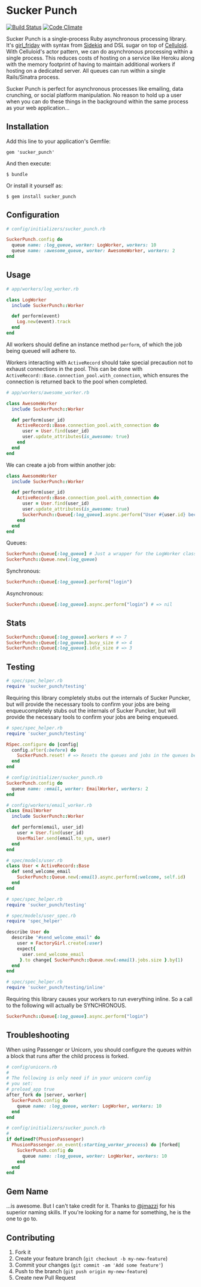 # Sucker Punch

[![Build Status](https://travis-ci.org/brandonhilkert/sucker_punch.png?branch=master)](https://travis-ci.org/brandonhilkert/sucker_punch)
[![Code Climate](https://codeclimate.com/github/brandonhilkert/sucker_punch.png)](https://codeclimate.com/github/brandonhilkert/sucker_punch)

Sucker Punch is a single-process Ruby asynchronous processing library. It's [girl_friday](https://github.com/mperham/girl_friday) with syntax from [Sidekiq](https://github.com/mperham/sidekiq) and DSL sugar on top of [Celluloid](https://github.com/celluloid/celluloid/). With Celluloid's actor pattern, we can do asynchronous processing within a single process. This reduces costs of hosting on a service like Heroku along with the memory footprint of having to maintain additional workers if hosting on a dedicated server. All queues can run within a single Rails/Sinatra process.

Sucker Punch is perfect for asynchronous processes like emailing, data crunching, or social platform manipulation. No reason to hold up a user when you can do these things in the background within the same process as your web application...

## Installation

Add this line to your application's Gemfile:

    gem 'sucker_punch'

And then execute:

    $ bundle

Or install it yourself as:

    $ gem install sucker_punch

## Configuration


```Ruby
# config/initializers/sucker_punch.rb

SuckerPunch.config do
  queue name: :log_queue, worker: LogWorker, workers: 10
  queue name: :awesome_queue, worker: AwesomeWorker, workers: 2
end
```

## Usage

```Ruby
# app/workers/log_worker.rb

class LogWorker
  include SuckerPunch::Worker

  def perform(event)
    Log.new(event).track
  end
end
```

All workers should define an instance method `perform`, of which the job being queued will adhere to.

Workers interacting with `ActiveRecord` should take special precaution not to exhaust connections in the pool. This can be done with `ActiveRecord::Base.connection_pool.with_connection`, which ensures the connection is returned back to the pool when completed.


```Ruby
# app/workers/awesome_worker.rb

class AwesomeWorker
  include SuckerPunch::Worker

  def perform(user_id)
    ActiveRecord::Base.connection_pool.with_connection do
      user = User.find(user_id)
      user.update_attributes(is_awesome: true)
    end
  end
end
```

We can create a job from within another job:

```Ruby
class AwesomeWorker
  include SuckerPunch::Worker

  def perform(user_id)
    ActiveRecord::Base.connection_pool.with_connection do
      user = User.find(user_id)
      user.update_attributes(is_awesome: true)
      SuckerPunch::Queue[:log_queue].async.perform("User #{user.id} became awesome!")
    end
  end
end
```

Queues:

```Ruby
SuckerPunch::Queue[:log_queue] # Just a wrapper for the LogWorker class
SuckerPunch::Queue.new(:log_queue)
```

Synchronous:

```Ruby
SuckerPunch::Queue[:log_queue].perform("login")
```

Asynchronous:

```Ruby
SuckerPunch::Queue[:log_queue].async.perform("login") # => nil
```

## Stats

```Ruby
SuckerPunch::Queue[:log_queue].workers # => 7
SuckerPunch::Queue[:log_queue].busy_size # => 4
SuckerPunch::Queue[:log_queue].idle_size # => 3
```

## Testing

```Ruby
# spec/spec_helper.rb
require 'sucker_punch/testing'
```

Requiring this library completely stubs out the internals of Sucker Puncker, but will provide the necessary tools to confirm your jobs are being enqueucompletely stubs out the internals of Sucker Puncker, but will provide the necessary tools to confirm your jobs are being enqueued.

```Ruby
# spec/spec_helper.rb
require 'sucker_punch/testing'

RSpec.configure do |config|
  config.after(:before) do
    SuckerPunch.reset! # => Resets the queues and jobs in the queues before each test
  end
end

# config/initializer/sucker_punch.rb
SuckerPunch.config do
  queue name: :email, worker: EmailWorker, workers: 2
end

# config/workers/email_worker.rb
class EmailWorker
  include SuckerPunch::Worker

  def perform(email, user_id)
    user = User.find(user_id)
    UserMailer.send(email.to_sym, user)
  end
end

# spec/models/user.rb
class User < ActiveRecord::Base
  def send_welcome_email
    SuckerPunch::Queue.new(:email).async.perform(:welcome, self.id)
  end
end

# spec/spec_helper.rb
require 'sucker_punch/testing'

# spec/models/user_spec.rb
require 'spec_helper'

describe User do
  describe "#send_welcome_email" do
    user = FactoryGirl.create(:user)
    expect{
      user.send_welcome_email
     }.to change{ SuckerPunch::Queue.new(:email).jobs.size }.by(1)
  end
end
```

```Ruby
# spec/spec_helper.rb
require 'sucker_punch/testing/inline'
```

Requiring this library causes your workers to run everything inline. So a call to the following will actually be SYNCHRONOUS.

```Ruby
SuckerPunch::Queue[:log_queue].async.perform("login")
```

## Troubleshooting

When using Passenger or Unicorn, you should configure the queues within a block that runs after the child process is forked.

```Ruby
# config/unicorn.rb
#
# The following is only need if in your unicorn config
# you set:
# preload_app true
after_fork do |server, worker|
  SuckerPunch.config do
    queue name: :log_queue, worker: LogWorker, workers: 10
  end
end
```
```Ruby
# config/initializers/sucker_punch.rb
#
if defined?(PhusionPassenger)
  PhusionPassenger.on_event(:starting_worker_process) do |forked|
    SuckerPunch.config do
      queue name: :log_queue, worker: LogWorker, workers: 10
    end
  end
end
```

## Gem Name

...is awesome. But I can't take credit for it. Thanks to [@jmazzi](https://twitter.com/jmazzi) for his superior naming skills. If you're looking for a name for something, he is the one to go to.

## Contributing

1. Fork it
2. Create your feature branch (`git checkout -b my-new-feature`)
3. Commit your changes (`git commit -am 'Add some feature'`)
4. Push to the branch (`git push origin my-new-feature`)
5. Create new Pull Request
